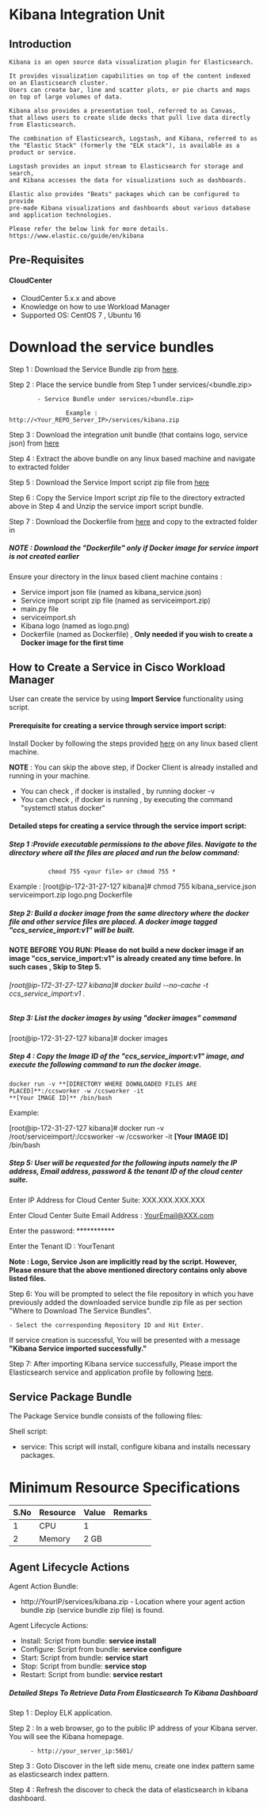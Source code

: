 # Kibana Integration Unit
## Introduction
    Kibana is an open source data visualization plugin for Elasticsearch. 
    
    It provides visualization capabilities on top of the content indexed on an Elasticsearch cluster. 
    Users can create bar, line and scatter plots, or pie charts and maps on top of large volumes of data.

    Kibana also provides a presentation tool, referred to as Canvas, 
    that allows users to create slide decks that pull live data directly from Elasticsearch.

    The combination of Elasticsearch, Logstash, and Kibana, referred to as 
    the "Elastic Stack" (formerly the "ELK stack"), is available as a product or service. 
    
    Logstash provides an input stream to Elasticsearch for storage and search, 
    and Kibana accesses the data for visualizations such as dashboards. 
    
    Elastic also provides "Beats" packages which can be configured to provide 
    pre-made Kibana visualizations and dashboards about various database 
    and application technologies.
      
    Please refer the below link for more details.
    https://www.elastic.co/guide/en/kibana
 
 ## Pre-Requisites
#### CloudCenter
- CloudCenter 5.x.x and above
- Knowledge on how to use Workload Manager 
- Supported OS: CentOS 7 , Ubuntu 16
  
# Download the service bundles
 Step 1 : Download the Service Bundle zip from [here](https://wwwin-github.cisco.com/CloudCenterSuite/Content-Factory/raw/master/Logging/Kibana/WorkloadManager/ServiceBundle/kibana.zip).
   
 Step 2 : Place the service bundle from Step 1 under services/<bundle.zip>
          
            - Service Bundle under services/<bundle.zip>
                    
                    Example : http://<Your_REPO_Server_IP>/services/kibana.zip
  
 Step 3 : Download the integration unit bundle (that contains logo, service json) from [here](https://wwwin-github.cisco.com/CloudCenterSuite/Content-Factory/raw/master/Logging/Kibana/WorkloadManager/kibana_iu.zip)
 
 Step 4 : Extract the above bundle on any linux based machine and navigate to extracted folder

 Step 5 : Download the Service Import script zip file from [here](https://wwwin-github.cisco.com/CloudCenterSuite/Content-Factory/raw/master/Scripts/serviceimport.zip) 
 
 Step 6 : Copy the Service Import script zip file to the directory extracted above in Step 4 and Unzip the service import script bundle.

 Step 7 : Download the Dockerfile from [here](https://wwwin-github.cisco.com/CloudCenterSuite/Content-Factory/raw/master/dockerimages/Dockerfile) and copy to the extracted folder in  
 
 
 ##### NOTE : Download the "Dockerfile" only if Docker image for service import is not created earlier
   
 Ensure your directory in the linux based client machine contains :

- Service import json file (named as kibana_service.json)
- Service import script zip file (named as serviceimport.zip)
- main.py file
- serviceimport.sh
- Kibana logo (named as logo.png)
- Dockerfile (named as Dockerfile) , **Only needed if you wish to create a Docker image for the first time**


## How to Create a Service in Cisco Workload Manager

User can create the service by using **Import Service** functionality using script.

#### Prerequisite for creating a service through service import script:

Install Docker by following the steps provided [here](https://wwwin-github.cisco.com/CloudCenterSuite/Content-Factory/raw/master/dockerimages/Steps%20for%20Installation%20of%20Docker%20CE%20on%20CentOS7_V2.docx) on any linux based client machine.

**NOTE** : You can skip the above step, if Docker Client is already installed and running in your machine. 
- You can check , if docker is installed , by running docker -v
- You can check , if docker is running , by executing the command "systemctl status docker"
  
#### Detailed steps for creating a service through the service import script:

##### Step 1 :Provide executable permissions to the above files. Navigate to the directory where all the files are placed and run the below command:
   
               chmod 755 <your file> or chmod 755 *

Example : 
    [root@ip-172-31-27-127 kibana]# chmod 755 kibana_service.json serviceimport.zip logo.png Dockerfile

##### Step 2: Build a docker image from the same directory where the docker file and other service files are placed. A docker image tagged "ccs_service_import:v1" will be built.

**NOTE BEFORE YOU RUN: Please do not build a new docker image if an image "ccs_service_import:v1" is already created any time before. In such cases , Skip to Step 5.**

###### [root@ip-172-31-27-127 kibana]# docker build --no-cache -t ccs_service_import:v1 .

##### Step 3: List the docker images by using "docker images" command

[root@ip-172-31-27-127 kibana]# docker images

##### Step 4 : Copy the Image ID of the "ccs_service_import:v1" image, and execute the following command to run the docker image.

    docker run -v **[DIRECTORY WHERE DOWNLOADED FILES ARE PLACED]**:/ccsworker -w /ccsworker -it 
    **[Your IMAGE ID]** /bin/bash

Example:  

[root@ip-172-31-27-127 kibana]# docker run -v /root/serviceimport/:/ccsworker -w /ccsworker -it **[Your IMAGE ID]** /bin/bash

##### Step 5: User will be requested for the following inputs namely the IP address, Email address, password & the tenant ID of the cloud center suite.

Enter IP Address for Cloud Center Suite: XXX.XXX.XXX.XXX

Enter Cloud Center Suite Email Address : YourEmail@XXX.com

Enter the password: ***********

Enter the Tenant ID  : YourTenant

**Note : Logo, Service Json are implicitly read by the script. However, Please ensure that the above mentioned directory contains only above listed files.**

Step 6: You will be prompted to select the file repository in which you have previously added the downloaded service bundle zip file as per section "Where to Download The Service Bundles". 

    - Select the corresponding Repository ID and Hit Enter.

If service creation is successful, You will be presented with a message **"Kibana Service imported successfully."**

Step 7: After importing Kibana service successfully, Please import the Elasticsearch service and application profile by following [here](https://wwwin-github.cisco.com/CloudCenterSuite/Content-Factory/raw/master/Logging/Elasticsearch).

## Service Package Bundle

The Package Service bundle consists of the following files:

Shell script:

 - service: This script will install, configure kibana and installs necessary packages.


# Minimum Resource Specifications

S.No    | Resource   |  Value   | Remarks
------  | ---------- | ---------| ------- 
 1      |  CPU       |  1       |        
 2      |  Memory    |  2 GB    |   
 
 
## Agent Lifecycle Actions 

Agent Action Bundle:  
 - http://YourIP/services/kibana.zip - Location where your agent action bundle zip (service bundle zip file) is found.
 
Agent Lifecycle Actions:
 - Install: Script from bundle: **service install**
 - Configure: Script from bundle: **service configure**
 - Start: Script from bundle: **service start**
 - Stop: Script from bundle: **service stop**
 - Restart: Script from bundle: **service restart**

##### Detailed Steps To Retrieve Data From Elasticsearch To Kibana Dashboard

Step 1 : Deploy ELK application.

Step 2 : In a web browser, go to the public IP address of your Kibana server. You will see the Kibana homepage. 
         
          - http://your_server_ip:5601/
          
Step 3 : Goto Discover in the left side menu, create one index pattern same as elasticsearch index pattern.

Step 4 : Refresh the discover to check the data of elasticsearch in kibana dashboard.



